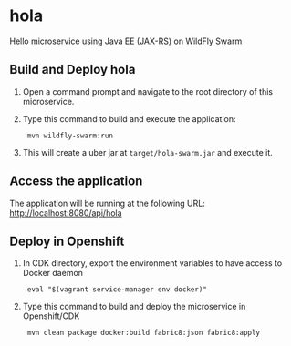 # hola
Hello microservice using Java EE (JAX-RS) on WildFly Swarm

Build and Deploy hola
---------------------

1. Open a command prompt and navigate to the root directory of this microservice.
2. Type this command to build and execute the application:

        mvn wildfly-swarm:run

3. This will create a uber jar at  `target/hola-swarm.jar` and execute it.

Access the application
----------------------

The application will be running at the following URL: <http://localhost:8080/api/hola>

## Deploy in Openshift

1. In CDK directory, export the environment variables to have access to Docker daemon

		eval "$(vagrant service-manager env docker)"

2. Type this command to build and deploy the microservice in Openshift/CDK

		mvn clean package docker:build fabric8:json fabric8:apply
